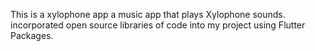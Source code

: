 This is a xylophone app
a music app that plays Xylophone sounds.
incorporated open source libraries of code into my project using Flutter Packages.




